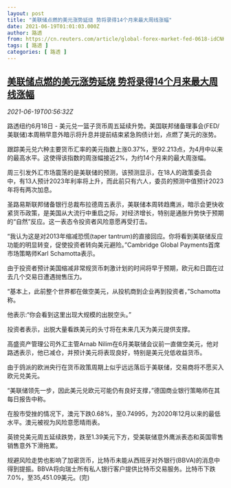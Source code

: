 ```yaml
---
layout: post
title: "美联储点燃的美元涨势延烧 势将录得14个月来最大周线涨幅"
date: 2021-06-19T01:01:03.000Z
author: 路透
from: https://cn.reuters.com/article/global-forex-market-fed-0618-idCNKCS2DV00N
tags: [ 路透 ]
categories: [ 路透 ]
---
```

<!--1624064463000-->
[美联储点燃的美元涨势延烧 势将录得14个月来最大周线涨幅](https://cn.reuters.com/article/global-forex-market-fed-0618-idCNKCS2DV00N)
------

<div>
<div><i>2021-06-19T00:56:32Z</i></div><p>路透纽约6月18日 - 美元兑一篮子货币周五延续升势。美国联邦储备理事会(FED/美联储)本周稍早意外暗示将升息并提前结束紧急购债计划，点燃了美元的涨势。</p><p>跟踪美元兑六种主要货币汇率的美元指数上涨0.37%，至92.213点，为4月中以来的最高水平。这使得该指数的周涨幅接近2%，为约14个月来的最大周涨幅。</p><p>周三引发外汇市场震荡的是美联储的预测，该预测显示，在18人的政策委员会中，有13人预计2023年利率将上升，而此前只有六人，委员的预测中值预计2023年将有两次加息。</p><p>圣路易斯联邦储备银行总裁布拉德周五表示，美联储本周转趋鹰派，暗示会更快收紧货币政策，是美国从大流行中重启之际，对经济增长，特别是通胀升势快于预期的“自然”反应。这一表态令投资者风险意愿再受打击。</p><p>“我认为这是对2013年缩减恐慌(taper tantrum)的直接回应。你将看到美联储反应功能的明显转变，促使投资者转向美元避险。”Cambridge Global Payments首席市场策略师Karl Schamotta表示。</p><p>由于投资者预计美国缩减非常规货币刺激计划的时间将早于预期，欧元和日圆在过去几个交易日遭遇抛售压力。</p><p>“基本上，此前整个世界都在做空美元，从投机商到企业再到投资者，”Schamotta称。</p><p>他表示:“你会看到这里出现大规模的出脱空头。”</p><p>投资者表示，出脱大量看跌美元的头寸将在未来几天为美元提供支撑。</p><p>高盛资产管理公司外汇主管Arnab Nilim在6月美联储会议前一直做空美元，他对路透表示，他已减仓，并预计美元将表现良好，特别是美元兑低收益货币。</p><p>由于鸽派的欧洲央行在货币政策周期上似乎远远落后于美联储，交易商将不愿买入欧元兑美元。</p><p>“美联储领先一步，因此美元兑欧元可能仍有良好支撑，”德国商业银行策略师在其每日报告中称。</p><p>在股市受挫的情况下，澳元下跌0.68%，至0.74995，为2020年12月以来的最低水平。澳元被视为风险意愿晴雨表。</p><p>英镑兑美元周五延续跌势，跌至1.39美元下方，受美联储意外鹰派表态和英国零售销售意外下滑拖累。</p><p>规避风险走势也影响了加密货币，比特币未能从西班牙对外银行(BBVA)的消息中得到提振。BBVA将向瑞士所有私人银行客户提供比特币交易服务。比特币下跌7.0%，至35,451.09美元。(完)</p>
</div>
